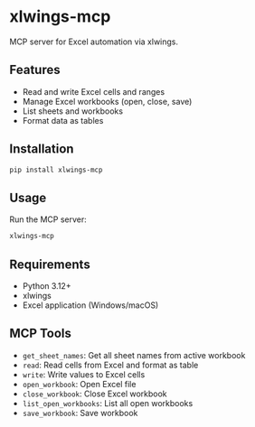 # xlwings-mcp

MCP server for Excel automation via xlwings.

## Features

- Read and write Excel cells and ranges
- Manage Excel workbooks (open, close, save)
- List sheets and workbooks
- Format data as tables

## Installation

```bash
pip install xlwings-mcp
```

## Usage

Run the MCP server:

```bash
xlwings-mcp
```

## Requirements

- Python 3.12+
- xlwings
- Excel application (Windows/macOS)

## MCP Tools

- `get_sheet_names`: Get all sheet names from active workbook
- `read`: Read cells from Excel and format as table
- `write`: Write values to Excel cells
- `open_workbook`: Open Excel file
- `close_workbook`: Close Excel workbook
- `list_open_workbooks`: List all open workbooks
- `save_workbook`: Save workbook
